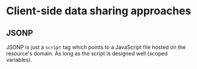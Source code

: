 # Client-side data sharing approaches

## JSONP

JSONP is just a `script` tag which points to a JavaScript file hosted on the resource's domain. As long as the script is designed well (scoped variables).